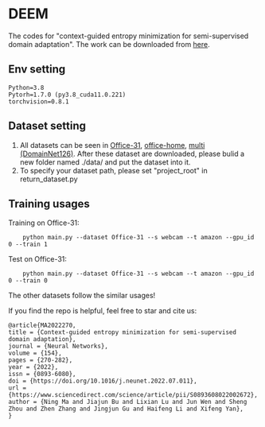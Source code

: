 # DEEM
The codes for "context-guided entropy minimization for semi-supervised domain adaptation". The work can be downloaded from [here](https://doi.org/10.1016/j.neunet.2022.07.011).

## Env setting
    Python=3.8
    Pytorh=1.7.0 (py3.8_cuda11.0.221)
    torchvision=0.8.1  

## Dataset setting
 1. All datasets can be seen in [Office-31](https://drive.google.com/file/d/0B4IapRTv9pJ1WGZVd1VDMmhwdlE/view?resourcekey=0-gNMHVtZfRAyO_t2_WrOunA), [office-home](https://www.hemanthdv.org/officeHomeDataset.html), [multi (DomainNet126)](http://csr.bu.edu/ftp/visda/2019/multi-source/). After these dataset are downloaded, please bulid a new folder named ./data/ and put the dataset into it.
2. To specify your dataset path, please set "project_root" in return_dataset.py

## Training usages
Training on Office-31:

        python main.py --dataset Office-31 --s webcam --t amazon --gpu_id 0 --train 1
Test on Office-31:

        python main.py --dataset Office-31 --s webcam --t amazon --gpu_id 0 --train 0

The other datasets follow the similar usages!

If you find the repo is helpful, feel free to star and cite us:

    @article{MA2022270,
    title = {Context-guided entropy minimization for semi-supervised domain adaptation},
    journal = {Neural Networks},
    volume = {154},
    pages = {270-282},
    year = {2022},
    issn = {0893-6080},
    doi = {https://doi.org/10.1016/j.neunet.2022.07.011},
    url = {https://www.sciencedirect.com/science/article/pii/S0893608022002672},
    author = {Ning Ma and Jiajun Bu and Lixian Lu and Jun Wen and Sheng Zhou and Zhen Zhang and Jingjun Gu and Haifeng Li and Xifeng Yan},
    }
  


   
    
